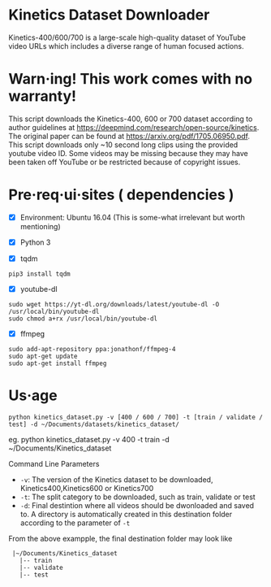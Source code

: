 # Kinetics Dataset Downloader

Kinetics-400/600/700 is a large-scale high-quality dataset of YouTube video URLs which includes a diverse range of human focused actions.


# Warn·ing! This work comes with no warranty!

This script downloads the Kinetics-400, 600 or 700 dataset according to author guidelines at https://deepmind.com/research/open-source/kinetics. The original paper can be found at https://arxiv.org/pdf/1705.06950.pdf. This script downloads only ~10 second long clips using the provided youtube video ID. Some videos may be missing because they may have been taken off YouTube or be restricted because of copyright issues.


# Pre·req·ui·sites ( dependencies )

- [X] Environment: Ubuntu 16.04 (This is some-what irrelevant but worth mentioning)

- [X]  Python 3

- [X]  tqdm
```
pip3 install tqdm
```

- [X] youtube-dl
```
sudo wget https://yt-dl.org/downloads/latest/youtube-dl -O /usr/local/bin/youtube-dl
sudo chmod a+rx /usr/local/bin/youtube-dl
```

- [X] ffmpeg
```
sudo add-apt-repository ppa:jonathonf/ffmpeg-4
sudo apt-get update
sudo apt-get install ffmpeg
```


# Us·age
```
python kinetics_dataset.py -v [400 / 600 / 700] -t [train / validate / test] -d ~/Documents/datasets/kinetics_dataset/
```
eg. python kinetics_dataset.py -v 400 -t train -d ~/Documents/Kinetics_dataset

Command Line Parameters
* `-v`: The version of the Kinetics dataset to be downloaded, Kinetics400,Kinetics600 or Kinetics700
* `-t`: The split category to be downloaded, such as train, validate or test 
* `-d`: Final destintion where all videos should be dwonloaded and saved to. A directory is automatically created in this destination folder according to the parameter of `-t`

From the above exampple, the final destination folder may look like
```
 |~/Documents/Kinetics_dataset
   |-- train
   |-- validate
   |-- test
```
 
